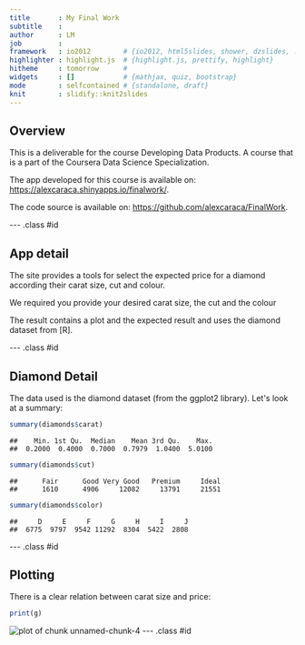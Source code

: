 ```yaml
---
title       : My Final Work
subtitle    : 
author      : LM
job         : 
framework   : io2012        # {io2012, html5slides, shower, dzslides, ...}
highlighter : highlight.js  # {highlight.js, prettify, highlight}
hitheme     : tomorrow      # 
widgets     : []            # {mathjax, quiz, bootstrap}
mode        : selfcontained # {standalone, draft}
knit        : slidify::knit2slides
---
```


## Overview

This is a deliverable for the course Developing Data Products. A course that is a part of the Coursera Data Science Specialization.

The app developed for this course is available on: https://alexcaraca.shinyapps.io/finalwork/.

The code source is available on: https://github.com/alexcaraca/FinalWork.

--- .class #id 

## App detail  

The site provides a tools for select the expected price for a diamond according their carat size, cut and colour.  

We required you provide your desired carat size, the cut and the colour  

The result contains a plot and the expected result and uses the diamond dataset from [R].  

--- .class #id 

## Diamond Detail    

The data used is the diamond dataset (from the ggplot2 library). Let's look at a summary:




```r
summary(diamonds$carat)
```

```
##    Min. 1st Qu.  Median    Mean 3rd Qu.    Max. 
##  0.2000  0.4000  0.7000  0.7979  1.0400  5.0100
```

```r
summary(diamonds$cut)
```

```
##      Fair      Good Very Good   Premium     Ideal 
##      1610      4906     12082     13791     21551
```

```r
summary(diamonds$color)
```

```
##     D     E     F     G     H     I     J 
##  6775  9797  9542 11292  8304  5422  2808
```

--- .class #id 

## Plotting    

There is a clear relation between carat size and price:


  

```r
print(g)
```

![plot of chunk unnamed-chunk-4](figure/unnamed-chunk-4-1.png)
--- .class #id   
